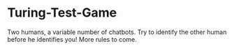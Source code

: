 # Turing-Test-Game
Two humans, a variable number of chatbots. Try to identify the other human before he identifies you! More rules to come.
